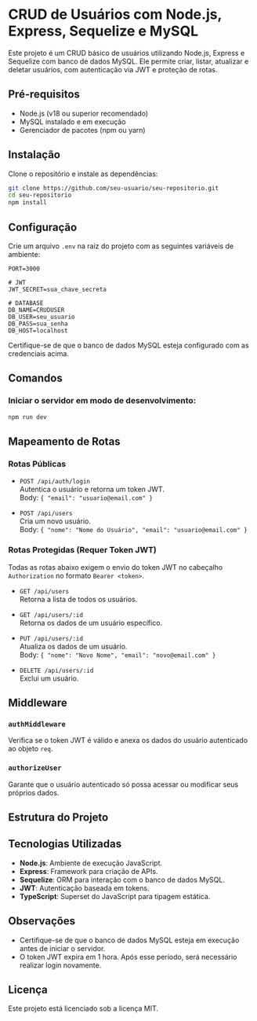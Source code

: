 # CRUD de Usuários com Node.js, Express, Sequelize e MySQL

Este projeto é um CRUD básico de usuários utilizando Node.js, Express e Sequelize com banco de dados MySQL. Ele permite criar, listar, atualizar e deletar usuários, com autenticação via JWT e proteção de rotas.

## Pré-requisitos

- Node.js (v18 ou superior recomendado)
- MySQL instalado e em execução
- Gerenciador de pacotes (npm ou yarn)

## Instalação

Clone o repositório e instale as dependências:

```bash
git clone https://github.com/seu-usuario/seu-repositorio.git
cd seu-repositorio
npm install
```

## Configuração

Crie um arquivo `.env` na raiz do projeto com as seguintes variáveis de ambiente:

```env
PORT=3000

# JWT
JWT_SECRET=sua_chave_secreta

# DATABASE
DB_NAME=CRUDUSER
DB_USER=seu_usuario
DB_PASS=sua_senha
DB_HOST=localhost
```

Certifique-se de que o banco de dados MySQL esteja configurado com as credenciais acima.

## Comandos

### Iniciar o servidor em modo de desenvolvimento:

```bash
npm run dev
```


## Mapeamento de Rotas

### Rotas Públicas

- `POST /api/auth/login`  
  Autentica o usuário e retorna um token JWT.  
  Body: `{ "email": "usuario@email.com" }`

- `POST /api/users`  
  Cria um novo usuário.  
  Body: `{ "nome": "Nome do Usuário", "email": "usuario@email.com" }`

### Rotas Protegidas (Requer Token JWT)

Todas as rotas abaixo exigem o envio do token JWT no cabeçalho `Authorization` no formato `Bearer <token>`.

- `GET /api/users`  
  Retorna a lista de todos os usuários.

- `GET /api/users/:id`  
  Retorna os dados de um usuário específico.

- `PUT /api/users/:id`  
  Atualiza os dados de um usuário.  
  Body: `{ "nome": "Novo Nome", "email": "novo@email.com" }`

- `DELETE /api/users/:id`  
  Exclui um usuário.

## Middleware

### `authMiddleware`
Verifica se o token JWT é válido e anexa os dados do usuário autenticado ao objeto `req`.

### `authorizeUser`
Garante que o usuário autenticado só possa acessar ou modificar seus próprios dados.

## Estrutura do Projeto

## Tecnologias Utilizadas

- **Node.js**: Ambiente de execução JavaScript.
- **Express**: Framework para criação de APIs.
- **Sequelize**: ORM para interação com o banco de dados MySQL.
- **JWT**: Autenticação baseada em tokens.
- **TypeScript**: Superset do JavaScript para tipagem estática.

## Observações

- Certifique-se de que o banco de dados MySQL esteja em execução antes de iniciar o servidor.
- O token JWT expira em 1 hora. Após esse período, será necessário realizar login novamente.

## Licença

Este projeto está licenciado sob a licença MIT.

